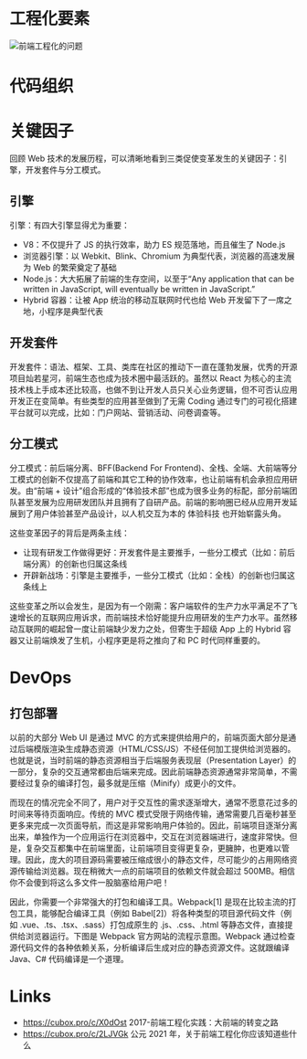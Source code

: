 # 工程化要素

![前端工程化的问题](https://pic.imgdb.cn/item/60e3eea65132923bf807c871.jpg)

# 代码组织

# 关键因子

回顾 Web 技术的发展历程，可以清晰地看到三类促使变革发生的关键因子：引擎，开发套件与分工模式。

## 引擎

引擎：有四大引擎显得尤为重要：

- V8：不仅提升了 JS 的执行效率，助力 ES 规范落地，而且催生了 Node.js
- 浏览器引擎：以 Webkit、Blink、Chromium 为典型代表，浏览器的高速发展为 Web 的繁荣奠定了基础
- Node.js：大大拓展了前端的生存空间，以至于“Any application that can be written in JavaScript, will eventually be written in JavaScript.”
- Hybrid 容器：让被 App 统治的移动互联网时代也给 Web 开发留下了一席之地，小程序是典型代表

## 开发套件

开发套件：语法、框架、工具、类库在社区的推动下一直在蓬勃发展，优秀的开源项目灿若星河，前端生态也成为技术圈中最活跃的。虽然以 React 为核心的主流技术栈上手成本还比较高，也做不到让开发人员只关心业务逻辑，但不可否认应用开发正在变简单。有些类型的应用甚至做到了无需 Coding 通过专门的可视化搭建平台就可以完成，比如：门户网站、营销活动、问卷调查等。

## 分工模式

分工模式：前后端分离、BFF(Backend For Frontend)、全栈、全端、大前端等分工模式的创新不仅提高了前端和其它工种的协作效率，也让前端有机会承担应用研发。由“前端 + 设计”组合形成的“体验技术部”也成为很多业务的标配，部分前端团队甚至发展为应用研发团队并且拥有了自研产品。前端的影响圈已经从应用开发延展到了用户体验甚至产品设计，以人机交互为本的 体验科技 也开始崭露头角。

这些变革因子的背后是两条主线：

- 让现有研发工作做得更好：开发套件是主要推手，一些分工模式（比如：前后端分离）的创新也归属这条线
- 开辟新战场：引擎是主要推手，一些分工模式（比如：全栈）的创新也归属这条线上

这些变革之所以会发生，是因为有一个刚需：客户端软件的生产力水平满足不了飞速增长的互联网应用诉求，而前端技术恰好能提升应用研发的生产力水平。虽然移动互联网的崛起曾一度让前端缺少发力之处，但寄生于超级 App 上的 Hybrid 容器又让前端焕发了生机，小程序更是将之推向了和 PC 时代同样重要的。

# DevOps

## 打包部署

以前的大部分 Web UI 是通过 MVC 的方式来提供给用户的，前端页面大部分是通过后端模版渲染生成静态资源（HTML/CSS/JS）不经任何加工提供给浏览器的。也就是说，当时前端的静态资源相当于后端服务表现层（Presentation Layer）的一部分，复杂的交互通常都由后端来完成。因此前端静态资源通常非常简单，不需要经过复杂的编译打包，最多就是压缩（Minify）成更小的文件。

而现在的情况完全不同了，用户对于交互性的需求逐渐增大，通常不愿意花过多的时间来等待页面响应。传统的 MVC 模式受限于网络传输，通常需要几百毫秒甚至更多来完成一次页面导航，而这是非常影响用户体验的。因此，前端项目逐渐分离出来，单独作为一个应用运行在浏览器中，交互在浏览器端进行，速度非常快。但是，复杂交互都集中在前端里面，让前端项目变得更复杂，更臃肿，也更难以管理。因此，庞大的项目源码需要被压缩成很小的静态文件，尽可能少的占用网络资源传输给浏览器。现在稍微大一点的前端项目的依赖文件就会超过 500MB。相信你不会傻到将这么多文件一股脑塞给用户吧！

因此，你需要一个非常强大的打包和编译工具。Webpack[1] 是现在比较主流的打包工具，能够配合编译工具（例如 Babel[2]）将各种类型的项目源代码文件（例如 .vue、.ts、.tsx、.sass）打包成原生的 .js、.css、.html 等静态文件，直接提供给浏览器运行。下图是 Webpack 官方网站的流程示意图。Webpack 通过检查源代码文件的各种依赖关系，分析编译后生成对应的静态资源文件。这就跟编译 Java、C# 代码编译是一个道理。

# Links

- https://cubox.pro/c/X0dOst 2017-前端工程化实践：大前端的转变之路
- https://cubox.pro/c/2LJVGk 公元 2021 年，关于前端工程化你应该知道些什么
